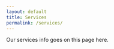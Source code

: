 ```yaml
---
layout: default
title: Services
permalink: /services/
---
```


Our services info goes on this page here.